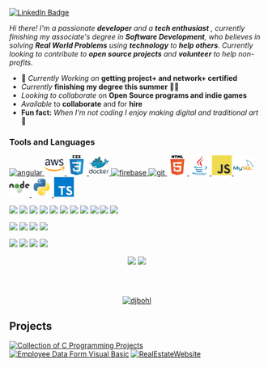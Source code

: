 [![LinkedIn Badge](https://img.shields.io/badge/LinkedIn-Profile-informational?style=flat&logo=linkedin&logoColor=black&color=9700FF)](https://www.linkedin.com/in/djbohl/)

<p>
  <em>
   Hi there! I'm a passionate <b>developer</b> and a <b>tech enthusiast</b>&nbsp;, currently finishing my associate's degree in <b><span>Software Development</span></b></a>, who believes in solving  
      <b>Real World Problems</b> using <b>technology</b> to <b>help others</b>. Currently looking to contribute to
    <b>open source projects</b> and 
    <b>volunteer</b> to help non-profits.
  </em>  
</p>

- 🔭 *Currently Working on* **getting project+ and network+ certified**
- *Currently* **finishing my degree this summer** 👨‍💻
- *Looking to collaborate* on **Open Source programs and indie games** 
- *Available* to **collaborate** and for **hire**
- **Fun fact:** *When I'm not coding I enjoy making digital and traditional art* 🎨
<!-- 📫 How to reach: **** 📧 -->

### Tools and Languages

<p align="left"> 
  <a href="https://angular.io" target="_blank"> <img src="https://angular.io/assets/images/logos/angular/angular.svg" alt="angular" width="40" height="40"/> </a> 
  <a href="https://aws.amazon.com" target="_blank"> <img src="https://raw.githubusercontent.com/devicons/devicon/master/icons/amazonwebservices/amazonwebservices-original-wordmark.svg" alt="aws" width="40" height="40"/> </a> 
 <a href="https://www.w3schools.com/css/" target="_blank"> <img src="https://raw.githubusercontent.com/devicons/devicon/master/icons/css3/css3-original-wordmark.svg" alt="css3" width="40" height="40"/> </a> 
  <a href="https://www.docker.com/" target="_blank"> <img src="https://raw.githubusercontent.com/devicons/devicon/master/icons/docker/docker-original-wordmark.svg" alt="docker" width="40" height="40"/> </a> 
  <a href="https://firebase.google.com/" target="_blank"> <img src="https://www.vectorlogo.zone/logos/firebase/firebase-icon.svg" alt="firebase" width="40" height="40"/> </a> 
  <a href="https://git-scm.com/" target="_blank"> <img src="https://www.vectorlogo.zone/logos/git-scm/git-scm-icon.svg" alt="git" width="40" height="40"/> </a> 
  <a href="https://www.w3.org/html/" target="_blank"> <img src="https://raw.githubusercontent.com/devicons/devicon/master/icons/html5/html5-original-wordmark.svg" alt="html5" width="40" height="40"/> </a> 
  <a href="https://www.java.com" target="_blank"> <img src="https://raw.githubusercontent.com/devicons/devicon/master/icons/java/java-original.svg" alt="java" width="40" height="40"/> </a> 
  <a href="https://developer.mozilla.org/en-US/docs/Web/JavaScript" target="_blank"> <img src="https://raw.githubusercontent.com/devicons/devicon/master/icons/javascript/javascript-original.svg" alt="javascript" width="40" height="40"/> </a> 
  <a href="https://www.mysql.com/" target="_blank"> <img src="https://raw.githubusercontent.com/devicons/devicon/master/icons/mysql/mysql-original-wordmark.svg" alt="mysql" width="40" height="40"/> </a> 
  <a href="https://nodejs.org" target="_blank"> <img src="https://raw.githubusercontent.com/devicons/devicon/master/icons/nodejs/nodejs-original-wordmark.svg" alt="nodejs" width="40" height="40"/> </a> 
 <a href="https://www.python.org" target="_blank"> <img src="https://raw.githubusercontent.com/devicons/devicon/master/icons/python/python-original.svg" alt="python" width="40" height="40"/> </a> 
  <a href="https://www.typescriptlang.org/" target="_blank"> <img src="https://raw.githubusercontent.com/devicons/devicon/master/icons/typescript/typescript-original.svg" alt="typescript" width="40" height="40"/> </a> </p>


![](https://img.shields.io/badge/Code-Java-informational?style=flat&logo=Java&logoColor=black&color=9700FF)
![](https://img.shields.io/badge/Code-C-informational?style=flat&logo=C&logoColor=black&color=v)
![](https://img.shields.io/badge/Code-Python-informational?style=flat&logo=Python&logoColor=black&color=9700FF)
![](https://img.shields.io/badge/Code-VisualBasic-informational?style=flat&logo=VisualBasic&logoColor=black&color=9700FF)
![](https://img.shields.io/badge/Code-MongoDB-informational?style=flat&logo=mongodb&logoColor=black&color=9700FF)
![](https://img.shields.io/badge/Code-Angular-informational?style=flat&logo=Angular&logoColor=black&color=9700FF)
![](https://img.shields.io/badge/Code-React-informational?style=flat&logo=react&logoColor=black&color=9700FF)
![](https://img.shields.io/badge/Code-Vue-informational?style=flat&logo=vue.js&logoColor=black&color=9700FF)
![](https://img.shields.io/badge/Code-JavaScript-informational?style=flat&logo=Javascript&logoColor=black&color=9700FF)
![](https://img.shields.io/badge/Code-TypeScript-informational?style=flat&logo=Typescript&logoColor=black&color=9700FF)
![](https://img.shields.io/badge/Code-SQL-informational?style=flat&logo=sql&logoColor=black&color=9700FF)

![](https://img.shields.io/badge/Style-Bootstrap-informational?style=flat&logo=Bootstrap&logoColor=black&color=9700FF)
![](https://img.shields.io/badge/Style-CSS-informational?style=flat&logo=css3&logoColor=black&color=9700FF)
![](https://img.shields.io/badge/Style-Tailwind-informational?style=flat&logo=Tailwind-CSS&logoColor=black&color=9700FF)
![](https://img.shields.io/badge/Style-Sass-informational?style=flat&logo=Sass&logoColor=black&color=9700FF)

![](https://img.shields.io/badge/Tools-Netlify-informational?style=flat&logo=netlify&logoColor=black&color=9700FF)
![](https://img.shields.io/badge/Tools-Vercel-informational?style=flat&logo=vercel&logoColor=black&color=9700FF)
![](https://img.shields.io/badge/Tools-NPM-informational?style=flat&logo=npm&logoColor=black&color=9700FF)
![](https://img.shields.io/badge/Tools-Node.js-informational?style=flat&logo=Nodejs&logoColor=black&color=9700FF)

<p align="center">
<img align="center" src="https://github-readme-streak-stats.herokuapp.com?user=djbohl&theme=gotham&hide_border=true&&background=45%2C1D4943%2C142F2F](https://github-readme-streak-stats.herokuapp.com?user=djbohl&theme=meta-dark&background=45%2CEB3DEB%2C825EEB&hide_border=true&date_format=M%20j%5B%2C%20Y%5D&mode=daily" />
  <img align="center" src="https://github-readme-stats.vercel.app/api?username=djbohl&include_all_commits=true&rank_icon=percentile&show_icons=true&theme=ambient_gradient" />
</p>
<br>
<br>



<p align="center"> <a href="https://github.com/ryo-ma/github-profile-trophy"><img src="https://github-profile-trophy.vercel.app/?username=djbohl&theme=ambient_gradient" alt="djbohl" /></a> </p>

## Projects
[![Collection of C Programming Projects](https://github-readme-stats.vercel.app/api/pin/?username=djbohl&repo=C_Programming_Projects&theme=ambient_gradient)](https://github.com/djbohl/C_Programming_Projects)
[![Employee Data Form Visual Basic](https://github-readme-stats.vercel.app/api/pin/?username=djbohl&repo=EmployeeDataForm&theme=ambient_gradient)](https://github.com/djbohl/EmployeeDataForm)
[![RealEstateWebsite](https://github-readme-stats.vercel.app/api/pin/?username=djbohl&repo=real-estate-site&theme=ambient_gradient)](https://github.com/djbohl/real-estate-site)


